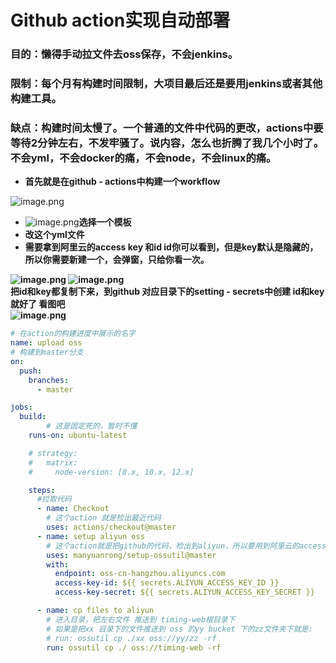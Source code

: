 # Github action实现自动部署

<a name="pKDPo"></a>
### 目的：懒得手动拉文件去oss保存，不会jenkins。
<a name="dWCMz"></a>
### 限制：每个月有构建时间限制，大项目最后还是要用jenkins或者其他构建工具。
<a name="n3DWY"></a>
### 缺点：构建时间太慢了。一个普通的文件中代码的更改，actions中要等待2分钟左右，不发牢骚了。说内容，怎么也折腾了我几个小时了。不会yml，不会docker的痛，不会node，不会linux的痛。

- **首先就是在github - actions中构建一个workflow**

![image.png](https://cdn.nlark.com/yuque/0/2020/png/126454/1598343257710-3f380196-a7ab-4628-9e28-1900a4b8b9e4.png)

- ![image.png](https://cdn.nlark.com/yuque/0/2020/png/126454/1598343291169-ed5638d4-badf-40f1-a4a1-65737a7a1e86.png)**选择一个模板**
- **改这个yml文件**
- **需要拿到阿里云的access key 和id id你可以看到，但是key默认是隐藏的，所以你需要新建一个，会弹窗，只给你看一次。**

**![image.png](https://cdn.nlark.com/yuque/0/2020/png/126454/1598343646487-caa5b083-42ba-4efc-bec5-1d0182f4558b.png) ![image.png](https://cdn.nlark.com/yuque/0/2020/png/126454/1598343678862-9797fd3a-1292-45bf-8223-f460f33e51e7.png)**<br />****把id和key都复制下来，到github 对应目录下的setting - secrets中创建 id和key就好了 看图吧<br />![image.png](https://cdn.nlark.com/yuque/0/2020/png/126454/1598343800944-b27737fe-748a-4fa9-aa05-3fe6c78d19b9.png)****
```yaml
# 在action的构建进度中展示的名字
name: upload oss
# 构建到master分支
on:
  push:
    branches:
      - master

jobs:
  build:
		# 这是固定死的，暂时不懂
    runs-on: ubuntu-latest

    # strategy:
    #   matrix:
    #     node-version: [8.x, 10.x, 12.x]

    steps:
      #拉取代码
      - name: Checkout
      	# 这个action 就是检出最近代码
        uses: actions/checkout@master
      - name: setup aliyun oss
      	# 这个action就是把github的代码，检出到aliyun，所以要用到阿里云的access-key和access-id
        uses: manyuanrong/setup-ossutil@master
        with:
          endpoint: oss-cn-hangzhou.aliyuncs.com
          access-key-id: ${{ secrets.ALIYUN_ACCESS_KEY_ID }}
          access-key-secret: ${{ secrets.ALIYUN_ACCESS_KEY_SECRET }}

      - name: cp files to aliyun
      	# 进入目录，把左右文件 推送到 timing-web根目录下
        # 如果是把xx 目录下的文件推送到 oss 的yy bucket 下的zz文件夹下就是:
        # run: ossutil cp ./xx oss://yy/zz -rf
        run: ossutil cp ./ oss://timing-web -rf

```

